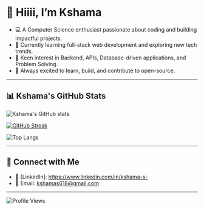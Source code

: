 # 👋 Hiiii, I’m Kshama

- 💻 A Computer Science enthusiast passionate about coding and building impactful projects.  
- 🌱 Currently learning full-stack web development and exploring new tech trends.  
- 🎯 Keen interest in Backend, APIs, Database-driven applications, and Problem Solving.  
- 🚀 Always excited to learn, build, and contribute to open-source.  

---

## 📊 Kshama's GitHub Stats

![Kshama's GitHub stats](https://github-readme-stats.vercel.app/api?username=Kshamas123&show_icons=true&theme=radical)  

[![GitHub Streak](https://streak-stats.demolab.com?user=Kshamas123&theme=radical)](https://git.io/streak-stats)  

![Top Langs](https://github-readme-stats.vercel.app/api/top-langs/?username=Kshamas123&layout=compact&theme=radical)  

---

## 🌟 Connect with Me

- 💼 [LinkedIn]: https://www.linkedin.com/in/kshama-s-  
- 📧 Email: kshamas618@gmail.com 

---

![Profile Views](https://komarev.com/ghpvc/?username=Kshamas123&color=blueviolet)

